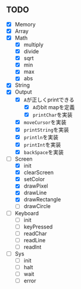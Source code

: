 ## TODO
- [x] Memory
- [x] Array
- [x] Math
    - [x] multiply
    - [x] divide
    - [x] sqrt
    - [x] min
    - [x] max
    - [x] abs
- [x] String
- [x] Output
    - [x] `A`が正しくprintできる
        - [x] `A`のbit mapを定義
        - [x] `printChar`を実装
    - [x] `moveCursor`を実装
    - [x] `printString`を実装
    - [x] `println`を実装
    - [x] `printInt`を実装
    - [x] `backSpace`を実装
- [ ] Screen
    - [x] init
    - [x] clearScreen
    - [x] setColor
    - [x] drawPixel
    - [x] drawLine
    - [x] drawRectangle
    - [ ] drawCircle
- [ ] Keyboard
    - [ ] init
    - [ ] keyPressed
    - [ ] readChar
    - [ ] readLine
    - [ ] readInt
- [ ] Sys
    - [ ] init
    - [ ] halt
    - [ ] wait
    - [ ] error
